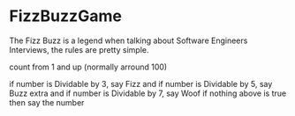 # FizzBuzzGame
The Fizz Buzz is a legend when talking about Software Engineers Interviews, the rules are pretty simple.

count from 1 and up (normally arround 100)

if number is Dividable by 3, say Fizz
and if number is Dividable by 5, say Buzz
extra and if number is Dividable by 7, say Woof
if nothing above is true then say the number
